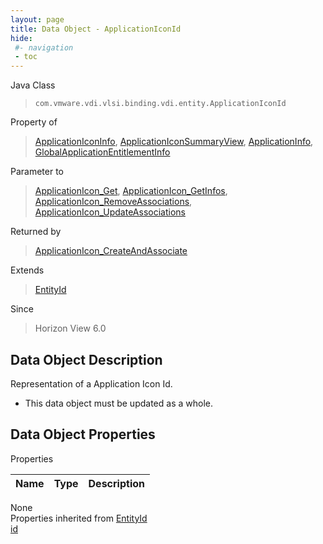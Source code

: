 ```yaml
---
layout: page
title: Data Object - ApplicationIconId
hide:
 #- navigation
 - toc
---
```


  
  
  



Java Class  
> `com.vmware.vdi.vlsi.binding.vdi.entity.ApplicationIconId`

Property of  
> [ApplicationIconInfo](vdi.resources.ApplicationIcon.ApplicationIconInfo.md#field_detail), [ApplicationIconSummaryView](vdi.resources.ApplicationIcon.ApplicationIconSummaryView.md#field_detail), [ApplicationInfo](vdi.resources.Application.ApplicationInfo.md#field_detail), [GlobalApplicationEntitlementInfo](vdi.federation.GlobalApplicationEntitlement.GlobalApplicationEntitlementInfo.md#field_detail)

Parameter to  
> [ApplicationIcon_Get](vdi.resources.ApplicationIcon.md#get), [ApplicationIcon_GetInfos](vdi.resources.ApplicationIcon.md#getInfos), [ApplicationIcon_RemoveAssociations](vdi.resources.ApplicationIcon.md#removeAssociations), [ApplicationIcon_UpdateAssociations](vdi.resources.ApplicationIcon.md#updateAssociations)

Returned by  
> [ApplicationIcon_CreateAndAssociate](vdi.resources.ApplicationIcon.md#createAndAssociate)

Extends  
> [EntityId](vdi.EntityId.md)

Since  
> Horizon View 6.0


## Data Object Description 

Representation of a Application Icon Id. 

  * This data object must be updated as a whole.



## Data Object Properties

Properties

Name |  Type |  Description   
---|---|---  
None  
Properties inherited from [EntityId](vdi.EntityId.md)  
[id](vdi.EntityId.md#id)  
  
  
 
  
  
